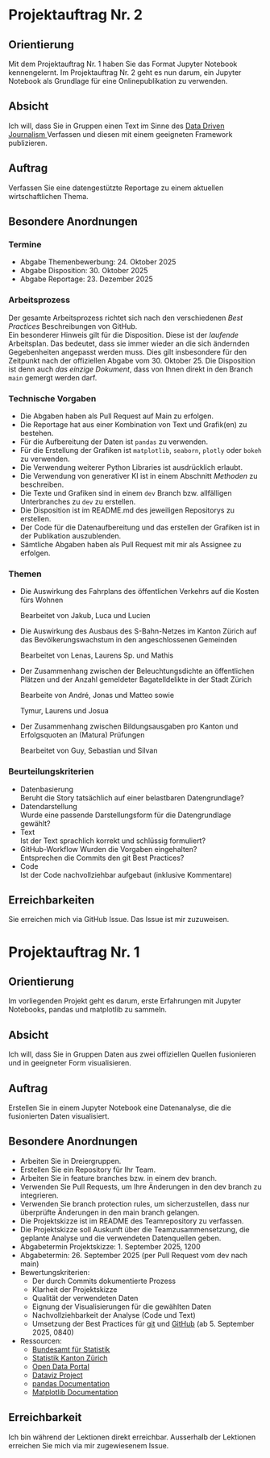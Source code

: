 # Projektauftrag Nr. 2

## Orientierung

Mit dem Projektauftrag Nr. 1 haben Sie das Format Jupyter Notebook
kennengelernt. Im Projektauftrag Nr. 2 geht es nun darum, ein Jupyter
Notebook als Grundlage für eine Onlinepublikation zu verwenden.

## Absicht

Ich will, dass Sie in Gruppen einen Text im Sinne des 
<a href="https://de.wikipedia.org/wiki/Datenjournalismus" target="_blank">
Data Driven Journalism
</a>
Verfassen und diesen mit einem geeigneten Framework publizieren.

## Auftrag

Verfassen Sie eine datengestützte Reportage zu einem aktuellen
wirtschaftlichen Thema.

## Besondere Anordnungen

### Termine

* Abgabe Themenbewerbung: 24. Oktober 2025
* Abgabe Disposition: 30. Oktober 2025
* Abgabe Reportage: 23. Dezember 2025

### Arbeitsprozess

Der gesamte Arbeitsprozess richtet sich nach den verschiedenen *Best
Practices* Beschreibungen von GitHub.  
Ein besonderer Hinweis gilt für die Disposition. Diese ist der
*laufende* Arbeitsplan. Das bedeutet, dass sie immer wieder an die sich
ändernden Gegebenheiten angepasst werden muss. Dies gilt insbesondere
für den Zeitpunkt nach der offiziellen Abgabe vom 30. Oktober 25. Die
Disposition ist denn auch *das einzige Dokument*, dass von Ihnen direkt
in den Branch `main` gemergt werden darf.

### Technische Vorgaben

* Die Abgaben haben als Pull Request auf Main zu erfolgen.
* Die Reportage hat aus einer Kombination von Text und Grafik(en) zu
  bestehen.
* Für die Aufbereitung der Daten ist `pandas` zu verwenden.
* Für die Erstellung der Grafiken ist `matplotlib`, `seaborn`, `plotly`
  oder `bokeh` zu verwenden.
* Die Verwendung weiterer Python Libraries ist ausdrücklich erlaubt.
* Die Verwendung von generativer KI ist in einem Abschnitt *Methoden* zu
  beschreiben. 
* Die Texte und Grafiken sind in einem `dev` Branch bzw. allfälligen
  Unterbranches zu `dev` zu erstellen.
* Die Disposition ist im README.md des jeweiligen Repositorys zu
  erstellen.
* Der Code für die Datenaufbereitung und das erstellen der Grafiken ist
  in der Publikation auszublenden.
* Sämtliche Abgaben haben als Pull Request mit mir als Assignee zu
  erfolgen. 

### Themen

* Die Auswirkung des Fahrplans des öffentlichen Verkehrs auf die Kosten
  fürs Wohnen

  Bearbeitet von Jakub, Luca und Lucien
* Die Auswirkung des Ausbaus des S-Bahn-Netzes im Kanton Zürich auf das
  Bevölkerungswachstum in den angeschlossenen Gemeinden

  Bearbeitet von Lenas, Laurens Sp. und Mathis
* Der Zusammenhang zwischen der Beleuchtungsdichte an öffentlichen
  Plätzen und der Anzahl gemeldeter Bagatelldelikte in der Stadt Zürich

  Bearbeite von André, Jonas und Matteo sowie

  Tymur, Laurens und Josua
* Der Zusammenhang zwischen Bildungsausgaben pro Kanton und Erfolgsquoten an (Matura) Prüfungen

  Bearbeitet von Guy, Sebastian und Silvan

### Beurteilungskriterien

* Datenbasierung  
  Beruht die Story tatsächlich auf einer belastbaren Datengrundlage?
* Datendarstellung  
  Wurde eine passende Darstellungsform für die Datengrundlage gewählt?
* Text  
  Ist der Text sprachlich korrekt und schlüssig formuliert?
* GitHub-Workflow
  Wurden die Vorgaben eingehalten?  
  Entsprechen die Commits den git Best Practices?
* Code  
  Ist der Code nachvollziehbar aufgebaut (inklusive Kommentare)

## Erreichbarkeiten

Sie erreichen mich via GitHub Issue. Das Issue ist mir zuzuweisen.

# Projektauftrag Nr. 1

## Orientierung

Im vorliegenden Projekt geht es darum, erste Erfahrungen mit Jupyter
Notebooks, pandas und matplotlib zu sammeln.

## Absicht

Ich will, dass Sie in Gruppen Daten aus zwei offiziellen Quellen
fusionieren und in geeigneter Form visualisieren.

## Auftrag

Erstellen Sie in einem Jupyter Notebook eine Datenanalyse, die die
fusionierten Daten visualisiert.

## Besondere Anordnungen

* Arbeiten Sie in Dreiergruppen.
* Erstellen Sie ein Repository für Ihr Team.
* Arbeiten Sie in feature branches bzw. in einem dev branch.
* Verwenden Sie Pull Requests, um Ihre Änderungen in den dev branch zu
  integrieren. 
* Verwenden Sie branch protection rules, um sicherzustellen, dass nur
  überprüfte Änderungen in den main branch gelangen.
* Die Projektskizze ist im README des Teamrepository zu verfassen.
* Die Projektskizze soll Auskunft über die Teamzusammensetzung, die
  geplante Analyse und die verwendeten Datenquellen geben.
* Abgabetermin Projektskizze: 1. September 2025, 1200
* Abgabetermin: 26. September 2025 (per Pull Request vom dev nach main)
* Bewertungskriterien: 
  * Der durch Commits dokumentierte Prozess
  * Klarheit der Projektskizze
  * Qualität der verwendeten Daten
  * Eignung der Visualisierungen für die gewählten Daten
  * Nachvollziehbarkeit der Analyse (Code und Text)
  * Umsetzung der Best Practices für 
    <a href="https://www.w3schools.com/git/git_best_practices.asp?remote=github" target="_blank">git</a> und
    <a href="https://docs.github.com/en/repositories/creating-and-managing-repositories/best-practices-for-repositories" target="_blank">GitHub</a>
    (ab 5. September 2025, 0840)
* Ressourcen:
  * [Bundesamt für Statistik](https://www.bfs.admin.ch)
  * [Statistik Kanton Zürich](https://www.zh.ch/de/direktion-der-justiz-und-des-innern/statistisches-amt.html)
  * [Open Data Portal](https://opendata.swiss)
  * [Dataviz Project](https://datavizproject.com)
  * [pandas Documentation](https://pandas.pydata.org/docs/)
  * [Matplotlib Documentation](https://matplotlib.org/stable/contents.html)

## Erreichbarkeit

Ich bin während der Lektionen direkt erreichbar. Ausserhalb der
Lektionen erreichen Sie mich via mir zugewiesenem Issue.
